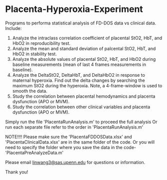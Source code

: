 # Placenta-Hyperoxia-Experiment
Programs to performa statistical analysis of FD-DOS data vs clinical data. 
Include: 
1) Analyze the intraclass correlation coefficient of placental StO2, HbT, and HbO2 in reproducibility test.
2) Analyze the mean and standard deviation of palcental StO2, HbT, and HbO2 in stability test.
3) Analyze the absolute values of placental StO2, HbT, and HbO2 during baseline measurements (mean of last 4 frames measurements in baseline).
4) Analyze the DeltaStO2, DeltaHbT, and DeltaHbO2 in response to maternal hyperoxia. Find out the delta changes by searching the maximum StO2 during the hyperoxia. Note, a 4-frame-window is used to smooth the data. 
5) Study the correlation between placental hemodynamics and placenta dysfunction (APO or MVM).
6) Study the correlation between other clinical variables and placenta dysfunction (APO or MVM).

Simply run the file 'PlacentaRunAnalysis.m' to proceed the full analysis
Or run each separate file refer to the order in 'PlacentaRunAnalysis.m'

NOTE!!!!
Please make sure the 'PlacentaFDDOSData.xlsx' and 'PlacentaClinicalData.xlsx' are in the same folder of the code. Or you will need to specify the folder where you save the data in the code-'PlacentaPreAnalyzeData.m'

Please email linwang3@sas.upenn.edu for questions or information.

Thank you!
